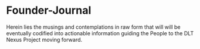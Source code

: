 # Founder-Journal
Herein lies the musings and contemplations in raw form that will will be eventually codified into actionable information guiding the People to the DLT Nexus Project moving forward.
